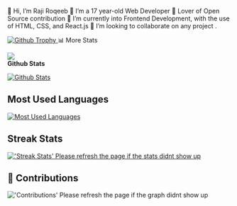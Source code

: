 👋 Hi, I’m Raji Roqeeb
 👀 I’m a 17 year-old Web Developer
 👀 Lover of Open Source contribution
 🌱 I’m currently into Frontend Development, with the use of HTML, CSS, and React.js 
 💞️ I’m looking to collaborate on any project .

  
<a href="https://Codebox124.github.io">
<img alt="Github Trophy" src="https://github-profile-trophy.vercel.app/?username=Codebox124&theme=gruvbox">
</a

## 📊 More Stats
  ![](https://komarev.com/ghpvc/?username=Codebox124&color=green) <br />
**Github Stats**
  
  <a href="https://Codebox124.github.io">
  <img alt="Github Stats" src="https://github-readme-stats.vercel.app/api/?username=Codebox124&count_private=true&theme=tokyonight&showicons=true">
</a>  
  
## Most Used Languages
  
 <a href="https://Codebox124.github.io">
<img alt="Most Used Languages" src="https://github-readme-stats.vercel.app/api/top-langs/?username=Codebox124&langs_count=5&theme=tokyonight">
</a>

## Streak Stats

<a href="https://Codebox124.github.io">
<img alt="'Streak Stats' Please refresh the page if the stats didnt show up" src="https://github-readme-streak-stats.herokuapp.com/?user=Codebox124&theme=dark">
</a>



## 📜 Contributions
  

<img alt="'Contributions' Please refresh the page if the graph didnt show up" src="https://activity-graph.herokuapp.com/graph?username=Codebox124&theme=dracula">
</p>
